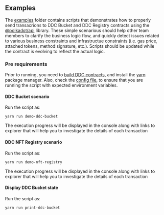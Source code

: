 ## Examples

The [examples](./examples/) folder contains scripts that demonstrates how to properly send transacrions to DDC Bucket and DDC Registry contracts using the [@polkadot/api](https://polkadot.js.org/docs/api/) library. These simple scenarious should help other team members to clarify the business logic flow, and quickly detect issues related to various business constraints and infrastructue constraints (i.e. gas price, attached tokens, method signature, etc.). Scripts should be updated while the contract is evolving to reflect the actual logic.

### Pre requirements

Prior to running, you need to [build DDC contracts](./../README.md), and install the [yarn](https://classic.yarnpkg.com/en/docs/install) package manager.
Also, check the [config file](./sdk/src/config/index.js), to ensure that you are running the script with expected environment variables.


#### DDC Bucket scenario

Run the script as:
```
yarn run demo-ddc-bucket
```
The execution progress will be displayed in the console along with links to explorer that will help you to investigate the details of each transaction


#### DDC NFT Registry scenario

Run the script as:
```
yarn run demo-nft-registry
```

The execution progress will be displayed in the console along with links to explorer that will help you to investigate the details of each transaction


#### Display DDC Bucket state

Run the script as:
```
yarn run print-ddc-bucket
```
